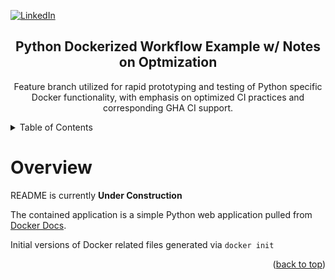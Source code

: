 <a id="readme-top"></a>
<!-- docker-python-example 
Python codebase pulled from Docker example guide
-->

<!-- Shields Section -->
[![LinkedIn][linkedin-shield]][linkedin-url]

<div align="center">
    <h2 align="center">Python Dockerized Workflow Example w/ Notes on Optmization</h2>
    <p align="center">
        Feature branch utilized for rapid prototyping and testing of Python specific Docker functionality, with emphasis on optimized CI practices and corresponding GHA CI support.
    </p>
</div>


<!-- TABLE OF CONTENTS -->
<div>
    <details>
    <summary>Table of Contents</summary>
    <ul>
        <li>
        <a href="#overview">Project Overview</a>
        <ul>
            <li><a href="#contrsuc">Under Construction</a></li>
        </ul>
        </li>
    </ul>
    </details>
</div>


# Overview <a id="overview"></a>

README is currently **Under Construction**

The contained application is a simple Python web application pulled from [Docker Docs](https://docs.docker.com/language/python/containerize/).

Initial versions of Docker related files generated via ```docker init```

<p align="right">(<a href="#readme-top">back to top</a>)</p>


<!-- Links, etc. -->
[linkedin-shield]: https://img.shields.io/badge/-LinkedIn-black.svg?style=for-the-badge&logo=linkedin&colorB=555
[linkedin-url]: https://www.linkedin.com/in/jonathan-boyle/